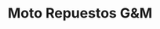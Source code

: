 ---
title: "Moto Repuestos G&M"
url: /santo-domingo-este/moto-repuestos-gym/
shop: piezas de automóviles
---
